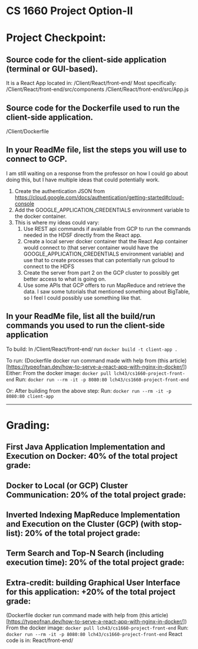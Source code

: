 # CS 1660 Project Option-II

# Project Checkpoint:
## Source code for the client-side application (terminal or GUI-based).
It is a React App located in:
/Client/React/front-end/
Most specifically:
/Client/React/front-end/src/components
/Client/React/front-end/src/App.js

## Source code for the Dockerfile used to run the client-side application.
/Client/Dockerfile

## In your ReadMe file, list the steps you will use to connect to GCP.
I am still waiting on a response from the professor on how I could go about doing this, but I have multiple ideas that could potentially work.
1. Create the authentication JSON from https://cloud.google.com/docs/authentication/getting-started#cloud-console
2. Add the GOOGLE_APPLICATION_CREDENTIALS environment variable to the docker container.
3. This is where my ideas could vary:
   1. Use REST api commands if available from GCP to run the commands needed in the HDSF directly from the React app.
   2. Create a local server docker container that the React App container would connect to (that server container would have the GOOGLE_APPLICATION_CREDENTIALS environment variable) and use that to create processes that can potentially run gcloud to connect to the HDFS
   3. Create the server from part 2 on the GCP cluster to possibly get better access to what is going on.
   4. Use some APIs that GCP offers to run MapReduce and retrieve the data. I saw some tutorials that mentioned something about BigTable, so I feel I could possibly use something like that.

## In your ReadMe file, list all the build/run commands you used to run the client-side application
To build:
In /Client/React/front-end/ run ``` docker build -t client-app . ```

To run:
(Dockerfile docker run command made with help from (this article)[https://typeofnan.dev/how-to-serve-a-react-app-with-nginx-in-docker/])
Either:
From the docker image: ``` docker pull lch43/cs1660-project-front-end ```
Run: ``` docker run --rm -it -p 8080:80 lch43/cs1660-project-front-end ```

Or:
    After building from the above step:
    Run: ``` docker run --rm -it -p 8080:80 client-app ```

---

# Grading:
## First Java Application Implementation and Execution on Docker: 40% of the total project grade:

## Docker to Local (or GCP) Cluster Communication: 20% of the total project grade:

## Inverted Indexing MapReduce Implementation and Execution on the Cluster (GCP) (with stop-list): 20% of the total project grade:

## Term Search and Top-N Search (including execution time): 20% of the total project grade:

## Extra-credit: building Graphical User Interface for this application: +20% of the total project grade:
(Dockerfile docker run command made with help from (this article)[https://typeofnan.dev/how-to-serve-a-react-app-with-nginx-in-docker/])
From the docker image: ``` docker pull lch43/cs1660-project-front-end ```
Run: ``` docker run --rm -it -p 8080:80 lch43/cs1660-project-front-end ```
React code is in: React/front-end/